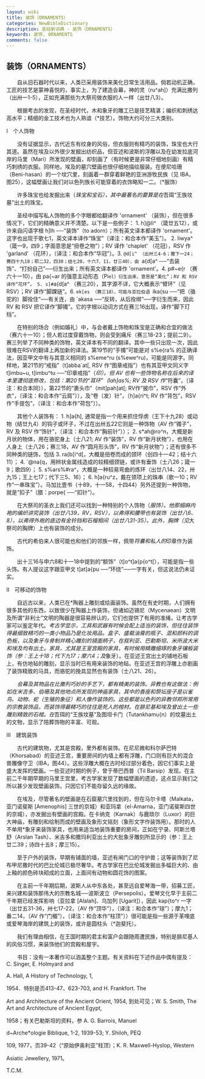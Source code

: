 ```yaml
---
layout: wiki
title: 装饰（ORNAMENTS）
categories: NewBibleDictionary
description: 圣经新词典 - 装饰（ORNAMENTS）
keywords: 装饰, ORNAMENTS
comments: false
---
```


## 装饰（ORNAMENTS）

　　自从旧石器时代以来，人类已采用装饰来美化日常生活用品。倘若动机正确，工匠的技艺是蒙神喜悦的，事实上，为了建造会幕，神的灵（ru^ah]）充满比撒列（出卅一1-5），正如充满那些为大祭司做衣服的人一样（出廿八3）。

　　根据考古的发现，在圣经时代，木和象牙的雕工已是技艺精湛；编织和刺绣达高水平；精细的金工技术也为人熟谙（*技艺）。饰物大约可分三大类别。

Ⅰ　个人饰物

　　没有证据显示，古代近东有纹身的风俗，但衣服则有精巧的装饰，珠宝也大行其道。虽然在埃及以外很少发掘出纺织品，但亚述和波斯的浮雕以及在幼发拉底河岸的马里（Mari）所发现的壁画，却刻画了（有时候更是非常仔细地刻画）有精巧刺绣的衣服。同样地，埃及的墓穴壁画也很仔细地描绘服装。在便尼哈珊（Beni-hasan）的一个坟穴里，刻画着一群穿着鲜艳的亚洲游牧民族（见 IBA，图25），这幅壁画让我们对以色列族长可能穿着的衣饰略知一二。（*服饰）

　　许多珠宝也给发掘出来（*珠宝和宝石），其中最著名的要算是在*吾珥“王族坟墓”出土的珠宝。

　　圣经中描写私人饰物的多个字眼都给翻译作 'ornament' （装饰），但在很多情况下，它们的精确意义并不清楚。以下是一些例子： 1. h]@li^ （箴廿五12），或许来自闪语字根 h]lh ──“装饰”（to adorn）；所有英文译本都译作 'ornament'。这字也出现于歌七1，英文译本译作“珠宝”〔译注：和合本作“美玉”〕。 2. liwya^ （箴一9，四9；字面意思是“扭卷之物”）；RV 译作 'chaplet' （花冠），RSV 作 'garland' （花环），〔译注：和合本作“华冠”〕。3. `@d[i^ （出卅三4-6；撒下一24；赛四十九18；耶二32，四30；结七20，十六7、11，廿三40），由 `a{d[a^ ──“去装饰”、“打扮自己”──衍生出来；所有英文译本都译作 'ornament'。4. p#~e{r （赛六十一10），由 pa{~ar 的强意主动形态（Pi`el）衍生出来，意思是“美化”；RV 和 RSV 译作“花环”。 5. s]#`a{d[a^ （赛三20），其字源不详，它大概表示“臂环”（见 RSV）；RV 译作“脚踝链”。6. `ek[es （赛三18），可能与亚拉伯语 `ika{su ──“把（骆驼的）脚拴住”──有关连，由 `akasa ──“反转，从后拴绑”──字衍生而来，因此 RV 和 RSV 把它译作“脚镯”。它的字根以动词方式在赛三16出现，译作“脚下玎珰”。

　　在特别的场合（例如婚礼）中，与会者戴上饰物和珠宝是正确和合宜的做法（赛六十一10）；但人若过度穿戴饰物，则会受到痛斥（赛三18-23；提前二9）。赛三列举了不同种类的饰物，英文译本有不同的翻译。其中一些只出现一次，因此很难在RSV的翻译上再加新的译法。第19节的“手镯”可能是对 s%e{ra% 的正确译法，因亚甲文中有与其意义相同的 s%eme^ru (s%ewe^ru)，可能是同源字。同样地，第21节的“戒指”（t]abba`at[, RSV 作“图章戒指”）也有其亚甲文同义字 t]imbu~u, t]imbu^tu ──“印章戒指”（*印）。但 AV 也有一些饰物名称在后来的译本里遭彻底修改，包括：第20节的“耳环”（lah]as%; RV 及 RSV 作*“符囊”，〔译注：和合本同〕），第22节的“裹头巾”（mit]pah]at[; RV作“披巾”，RSV 作“外衣”，〔译注：和合本作“云肩”〕），及“卷〔发〕针”，〔h]a{ri^t; RV 作“背包”，RSV 作“手提包”，〔译注：和合本作“荷包”〕）。

　　其他个人装饰有： 1. h]a{h], 通常是指一个用来抓住俘虏（王下十九28）或动物（结廿九4）的钩子或环子，不过在出卅五22它则是一种饰物（AV 作“镯子”，RV 及 RSV 作“饰针”，〔译注：和合本作“胸前针”〕）； 2. s*ah@ro^n，大概是新月状的物体，用在骆驼身上（士八21; AV 作“装饰”，RV 作“新月状物”），也用在人身上（士八26；赛三18，AV 作“圆月形头饰”，RV 作“新月状物”）；还有很多不同种类的链饰，包括 3. ra{b[i^d[，大概是扭卷而成的颈环（创四十一42；结十六11）； 4. `@na{q，用辫状金属线造成的较精细颈链，或许有垂饰（士八26；箴一9；歌四9）； 5. s%ars%#ra^，大概是一种较易弯曲的炼环（出廿八14、22，卅九15；王上七17；代下三5、16）； 6. h]a{ru^z，戴在颈项上的珠串（歌一10；RV 作“一串珠宝”）。马加比壹书（十89，十一58，十四44）另外还提到一种饰物，就是“扣子”（腊：porpe{ ──“扣针”）。

　　在大祭司的圣衣上我们还可以找到一种特别的个人饰物（*服饰）。他那细麻内袍的编织讲究装饰（出廿八39，RV，RSV），以弗得和腰带也有装饰（出廿八6、8），以弗得外袍的底边有金铃铛和石榴相间（出廿八31-35）。此外，胸牌（见*大祭司的胸牌）上也有装饰的成分。

　　古代的希伯来人很可能也和他们的邻族一样，佩带*符囊和私人的*印章作为装饰。

　　出十三16与申六8和十一18中提到的“额饰”（t]o^t]a{p{o^t[），可能是指一些头饰。有人提议这字跟亚甲文 t]at]a{pu ──“环绕”──一字有关，但这说法仍未证实。

Ⅱ　可移动的饰物

　　自远古以来，人类已在*陶器上雕刻或绘画装饰。虽然在有史时期，人们拥有很多其他的东西，以致很少在陶器上作装饰，但诸如迈锡尼（Mycenaean）文明及所谓“非利士”文明的陶器是很容易辨认的，它们也提供了有用的准绳，让考古学家可以鉴定年代。*考古学显示，工具和武器有时候会配上适当的装饰，但往往装饰得最细致精巧的一类小物品乃是化妆用品。盒子、盛载油膏的瓶子、混和颜料的调色板，以及象牙与骨制并精心雕刻的镜面柄子，在叙利亚、巴勒斯坦、米所波大米和埃及均有出土。家具，尤其是王室宫殿的家具，有时候用精雕细琢的象牙镶板装饰（参：王上十18；代下九17；摩六4；及*象牙）。在亚述王宫出土的铺地石板上，有仿地毡的雕刻，显示当时已有用来装饰的地毡。在亚述王宫的浮雕上亦剧画了装饰精致的马具，而骆驼的挽具显然也有装饰（士八21、26）。

　　*会幕及其物品在比撒列巧妙的手艺下，都有精美的装饰。异教也有这做法：例如在米吉多、伯珊及其他地点所发现的神庙家具，其中的香座和祭坛座子是以雀鸟、动物、蛇（生殖的象征）和人像作装饰的。这些都是以色列的异教邻邦所常用的宗教装饰品，而装饰得最精巧的往往是死人的棺材。在腓尼基和埃及曾出土一些雕刻精致的石棺。在*吾珥的“王族坟墓”及图坦卡门（Tutankhamu{n）的坟墓出土的文物，显示了陪葬饰物的丰富、可观。

Ⅲ　建筑装饰

　　古代的建筑物，尤其是宫殿，里外都有装饰。在尼尼微和科尔萨巴特（Khorsabad）的亚述王宫，重要房间的内墙上都有浮雕，门口则有巨大的混合兽雕像守卫（IBA，图44）。这些浮雕大概在古时经过部分着色，因它们事实上是盛大发挥的壁画。一些亚述时期的例子，曾于蒂巴西普（Til Barsip）发现。在主前二千年期早期的马里王宫里，考古学家发现了数幅壁画的遗迹，这点显示我们之所以甚少发现壁画装饰，只因它们不能存留久远的缘故。

　　在埃及，尽管著名的壁画是在石窟墓穴里找到的，但在马尔卡塔（Malkata，亚门诺斐斯 [Amenophis] 三世的京城）和亚玛拿（el-Amarna，亚门诺斐斯四世的京城），亦发掘出有壁画的宫殿。在卡纳克（Karnak）与鹿琐尔（Luxor）的巨大神庙，有雕刻和绘制而成的壁画及象形文铭刻（象形文字作装饰用）。那时的人不单用*象牙来装饰家具，也用来适当地装饰重要的房间，正如在宁录、阿斯兰塔舒（Arslan Tash）、米吉多和撒玛利亚出土的大批象牙雕刻所显示的（参：王上廿二39；诗四十五8；摩三15）。

　　至于户外的装饰，早期有铺面的墙，亚述有闸门口的守护兽；这等装饰到了尼布甲尼撒时代的巴比伦城已极尽奢华。考古学家在巴比伦城发掘出多幅巨大的、由上釉的颜色砖块砌成的立面，上面间有动物和圆花饰的图案。

　　在主前一千年期后期，波斯人从中东各处，甚至远自爱琴海一带，招募工匠，来兴建和装饰那伟大的宗教名城──波斯波立（Persepolis）。爱琴文化早于主前二千年期已经发挥影响（亚拉拿 [Alalah\]、乌加列 [Ugarit]），因此 kap{to^r 一字（出廿五31-36，卅七17-22，〔AV 作“顶华”〕，〔译注：和合本作“球”〕；摩九1；番二14，〔AV 作“门楣”〕，〔译注：和合本作“柱顶”〕）很可能是指一些源于革哩底或爱琴海岸的建筑上的装饰，或许是圆柱头（*迦斐托）。

　　我们有理由相信，在王国时期的君主和富户会跟随周遭民族，特别是腓尼基人的风俗习惯，来装饰他们的宫殿和屋宇。

　　书目：没有一本著作可以涵盖整个主题。有关资料在下述作品中偶有提及：C. Singer, E. Holmyard and

A. Hall, A History of Technology, 1,

1954．特别是页413-47、623-703, and H. Frankfort. The

Art and Architecture of the Ancient Orient, 1954, 到处可见；W. S. Smith, The Art and Architecture of Ancient Egypt,

1958；有关巴勒斯坦的资料，参 A. G. Barrois, Manuel

d~Arche*ologie Biblique, 1-2, 1939-53; Y. Shiloh, PEQ

109, 1977，页39-42（“原始伊奥利亚”柱顶）；K. R. Maxwell-Hyslop, Western

Asiatic Jewellery, 1971。

T.C.M.








